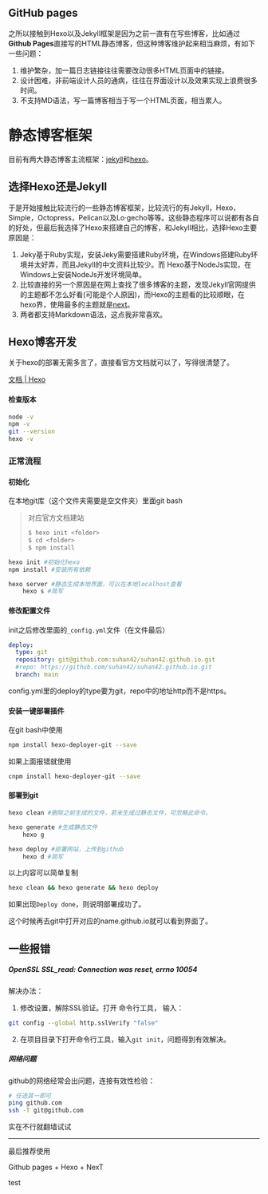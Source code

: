 ## GitHub pages

之所以接触到Hexo以及Jekyll框架是因为之前一直有在写些博客，比如通过**Github Pages**直接写的HTML静态博客，但这种博客维护起来相当麻烦，有如下一些问题：

1. 维护繁杂，加一篇日志链接往往需要改动很多HTML页面中的链接。
2. 设计困难，非前端设计人员的通病，往往在界面设计以及效果实现上浪费很多时间。
3. 不支持MD语法，写一篇博客相当于写一个HTML页面，相当累人。

# 静态博客框架

目前有两大静态博客主流框架：[jekyll](http://jekyllcn.com/)和[hexo](https://hexo.io/)。

## 选择Hexo还是Jekyll

于是开始接触比较流行的一些静态博客框架，比较流行的有Jekyll，Hexo，Simple，Octopress，Pelican以及Lo·gecho等等。这些静态程序可以说都有各自的好处，但最后我选择了Hexo来搭建自己的博客，和Jekyll相比，选择Hexo主要原因是：

1. Jeky基于Ruby实现，安装Jeky需要搭建Ruby环境，在Windows搭建Ruby环境并太好弄，而且Jekyll的中文资料比较少。而 Hexo基于NodeJs实现，在Windows上安装NodeJs开发环境简单。
2. 比较直接的另一个原因是在网上查找了很多博客的主题，发现Jekyll官网提供的主题都不怎么好看(可能是个人原因)，而Hexo的主题看的比较顺眼，在hexo界，使用最多的主题就是[next](http://theme-next.iissnan.com/)。
3. 两者都支持Markdown语法，这点我非常喜欢。

## Hexo博客开发

关于hexo的部署无需多言了，直接看官方文档就可以了，写得很清楚了。

[文档 | Hexo](https://hexo.io/zh-cn/docs/)



#### 检查版本

```bash
node -v
npm -v
git --version
hexo -v
```



### 正常流程

#### 初始化

在本地git库（这个文件夹需要是空文件夹）里面git bash

> 对应官方文档建站
>
> ```bash
> $ hexo init <folder>
> $ cd <folder>
> $ npm install
> ```

```bash
hexo init #初始化hexo
npm install #安装所有依赖

hexo server #静态生成本地界面，可以在本地localhost查看
	hexo s #简写
```

#### 修改配置文件

init之后修改里面的`_config.yml`文件（在文件最后）

```yaml
deploy:
  type: git
  repository: git@github.com:suhan42/suhan42.github.io.git
  #repo: https://github.com/suhan42/suhan42.github.io.git
  branch: main
```

config.yml里的deploy的type要为git，repo中的地址http而不是https。

#### 安装一键部署插件

在git bash中使用

```bash
npm install hexo-deployer-git --save
```

如果上面报错就使用

```bash
cnpm install hexo-deployer-git --save
```

#### 部署到git

```bash
hexo clean #删除之前生成的文件，若未生成过静态文件，可忽略此命令。

hexo generate #生成静态文件
	hexo g

hexo deploy #部署网站，上传到github
	hexo d #简写
```

以上内容可以简单复制

```bash
hexo clean && hexo generate && hexo deploy
```

如果出现`Deploy done`，则说明部署成功了。



这个时候再去git中打开对应的name.github.io就可以看到界面了。



## 一些报错

##### OpenSSL SSL_read: Connection was reset, errno 10054

解决办法：

1. 修改设置，解除SSL验证。打开 命令行工具， 输入：

```bash
git config --global http.sslVerify "false"
```

2. 在项目目录下打开命令行工具，输入`git init`，问题得到有效解决。 

##### 网络问题

github的网络经常会出问题，连接有效性检验：

```bash
# 任选其一即可
ping github.com
ssh -T git@github.com
```

实在不行就翻墙试试



---

最后推荐使用

Github pages + Hexo + NexT

test
